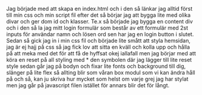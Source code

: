 Jag började med att skapa en index.html och i den så länkar jag alltid först till min css och min script fil efter det så börjar jag att bygga lite med olika divar och ger dom id och klasser. Te.x så började jag bygga en content div och i den så la jag mitt login formulär som består av ett formulär med 2st inputs för användar namn och lösen ord sen har jag en login button i slutet. Sedan så gick jag in i min css fil och började lite smått att styla hemsidan, jag är ej hajj på css så jag fick lov att sitta en kväll och kolla upp och hålla på att meka med det för att få de hyffsat okej iallafall men jag börjar med att köra en reset på all styling med \* den symbolen där jag lägger till lite reset style sedan går jag på bodyn och fixar lite fonts och background till dig, slänger på lite flex så allting blir som våran box modul som vi kan ändra håll på och så, kan ju skriva hur mycket som helst om varje grej jag har stylat men jag går på javascript filen istället för annars blir det för långt.
